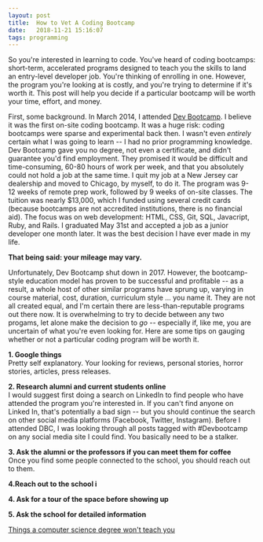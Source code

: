 ```yaml
---
layout: post
title:  How to Vet A Coding Bootcamp
date:   2018-11-21 15:16:07
tags: programming
---
```


So you're interested in learning to code. You've heard of coding bootcamps: short-term, accelerated programs designed to teach you the skills to land an entry-level developer job. You're thinking of enrolling in one. However, the program you're looking at is costly, and you're trying to determine if it's worth it. This post will help you decide if a particular bootcamp will be worth your time, effort, and money.

First, some background. In March 2014, I attended [Dev Bootcamp](https://en.wikipedia.org/wiki/Dev_Bootcamp). I believe it was the first on-site coding bootcamp. It was a huge risk: coding bootcamps were sparse and experimental back then. I wasn't even _entirely_ certain what I was going to learn -- I had no prior programming knowledge. Dev Bootcamp gave you no degree, not even a certificate, and didn't guarantee you'd find employment. They promised it would be difficult and time-consuming, 60-80 hours of work per week, and that you absolutely could not hold a job at the same time. I quit my job at a New Jersey car dealership and moved to Chicago, by myself, to do it. The program was 9-12 weeks of remote prep work, followed by 9 weeks of on-site classes. The tuition was nearly $13,000, which I funded using several credit cards (because bootcamps are not accredited institutions, there is no financial aid). The focus was on web development: HTML, CSS, Git, SQL, Javacript, Ruby, and Rails. I graduated May 31st and accepted a job as a junior developer one month later. It was the best decision I have ever made in my life.

**That being said: your mileage may vary.**

Unfortunately, Dev Bootcamp shut down in 2017. However, the bootcamp-style education model has proven to be successful and profitable -- as a result, a whole host of other similar programs have sprung up, varying in course material, cost, duration, curriculum style ... you name it. They are not all created equal, and I'm certain there are less-than-reputable programs out there now. It is overwhelming to try to decide between any two progams, let alone make the decision to _go_ -- especially if, like me, you are uncertain of what you're even looking for. Here are some tips on gauging whether or not a particular coding program will be worth it.

**1. Google things**  
Pretty self explanatory. Your looking for reviews, personal stories, horror stories, articles, press releases.

**2. Research alumni and current students online**  
I would suggest first doing a search on LinkedIn to find people who have attended the program you're interested in. If you can't find anyone on Linked In, that's potentially a bad sign -- but you should continue the search on other social media platforms (Facebook, Twitter, Instagram). Before I attended DBC, I was looking through all posts tagged with #Devbootcamp on any social media site I could find. You basically need to be a stalker.

**3. Ask the alumni or the professors if you can meet them for coffee**  
Once you find some people connected to the school, you should reach out to them.

**4.Reach out to the school i**  

**4. Ask for a tour of the space before showing up**  

**5. Ask the school for detailed information**  

[Things a computer science degree won't teach you](https://blog.newrelic.com/culture/10-secrets-learned-software-engineering-degree-probably-didnt/)

